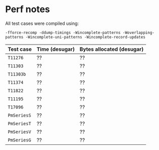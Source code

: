 # Perf notes

All test cases were compiled using:

```
-fforce-recomp -ddump-timings -Wincomplete-patterns -Woverlapping-patterns -Wincomplete-uni-patterns -Wincomplete-record-updates
```

| Test case   | Time (desugar) | Bytes allocated (desugar) |
| ----------- | -------------- | ------------------------- |
| `T11276`    | ??             | ??                        |
| `T11303`    | ??             | ??                        |
| `T11303b`   | ??             | ??                        |
| `T11374`    | ??             | ??                        |
| `T11822`    | ??             | ??                        |
| `T11195`    | ??             | ??                        |
| `T17096`    | ??             | ??                        |
| `PmSeriesS` | ??             | ??                        |
| `PmSeriesT` | ??             | ??                        |
| `PmSeriesV` | ??             | ??                        |
| `PmSeriesG` | ??             | ??                        |
